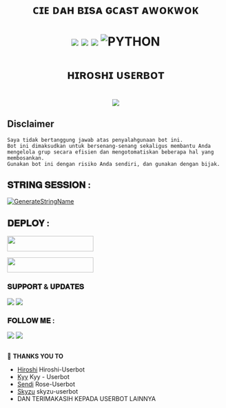<h1 align="center"> ᴄɪᴇ ᴅᴀʜ ʙɪsᴀ ɢᴄᴀsᴛ ᴀᴡᴏᴋᴡᴏᴋ<h1 align="center">


<p align="center">
    <a href="https://github.com/UserbotMaps/Hiroshi-Userbot/commits/Hiroshi-Userbot"><img src="https://img.shields.io/github/last-commit/UserbotMaps/Hiroshi-Userbot?color=ff0000&logo=github&logoColor=ffffff&style=for-the-badge" /></a>
    <a href="https://github.com/UserbotMaps/Hiroshi-Userbot"> <img src="https://img.shields.io/github/repo-size/UserbotMaps/Hiroshi-Userbot?logo=github&style=for-the-badge" /></a>
    <a href="https://pypi.org/project/Telethon/"><img src="https://img.shields.io/pypi/v/telethon?color=important&label=telethon&logo=python&logoColor=brightgreen&style=for-the-badge" /></a>
    <img alt="PYTHON" src="https://img.shields.io/badge/PYTHON-v3.9.6-purple?style=for-the-badge&logo=appveyor"/>
    </p>

<h1 align="center"> ʜɪʀᴏsʜɪ ᴜsᴇʀʙᴏᴛ <h1 align="center">


<p align="center">
  <img src="https://telegra.ph/file/4e3062f043ab16fca0a26.jpg">
</p>


## Disclaimer

```
Saya tidak bertanggung jawab atas penyalahgunaan bot ini.
Bot ini dimaksudkan untuk bersenang-senang sekaligus membantu Anda
mengelola grup secara efisien dan mengotomatiskan beberapa hal yang membosankan.
Gunakan bot ini dengan risiko Anda sendiri, dan gunakan dengan bijak.
```

## 𝐒𝐓𝐑𝐈𝐍𝐆 𝐒𝐄𝐒𝐒𝐈𝐎𝐍 : 
[![GenerateStringName](https://img.shields.io/badge/repl.it-generateStringName-kuning)](https://replit.com/@rizkyhmdanii16/StringSession)

## 𝐃𝐄𝐏𝐋𝐎𝐘 :
<p align="left"><a href="https://telegram.dog/XTZ_HerokuBot?start=VXNlcmJvdE1hcHMvSGlyb3NoaS1Vc2VyYm90IEhpcm9zaGktVXNlcmJvdA"> <img src="https://img.shields.io/badge/Deploy%20On%20Telegram-blue?style=for-the-badge&logo=telegram" width="200" height="35.60" /></a></p>
<p align="left"><a href="https://heroku.com/deploy?template=https://github.com/UserbotMaps/templat-userbot5"> <img src="https://img.shields.io/badge/Deploy%20On%20Heroku-indigo?style=for-the-badge&logo=heroku" width="200" height="35.60" /></a></p>

### 𝐒𝐔𝐏𝐏𝐎𝐑𝐓 & 𝐔𝐏𝐃𝐀𝐓𝐄𝐒 
<a href="https://t.me/hiroshisupport"><img src="https://img.shields.io/badge/Join-Group%20Support-red.svg?style=for-the-badge&logo=Telegram"></a> <a href="https://t.me/hiroshimabes"><img src="https://img.shields.io/badge/Join-Updates%20Channel-white.svg?style=for-the-badge&logo=Telegram"></a>

### 𝐅𝐎𝐋𝐋𝐎𝐖 𝐌𝐄 : 
<p align="left">
<a href="https://github.com/UserbotMaps"><img src="https://img.shields.io/badge/GitHub-Follow%20on%20GitHub-inactive.svg?logo=github"></a> <a href="https://instagram.com/ismail.neey"><img src="https://img.shields.io/badge/Instagram-Follow%20on%20Instagram-important.svg?logo=instagram"></a>
</p>

##

🔰 **THANKS YOU TO**
*   [Hiroshi](https://github.com/UserbotMaps/Hiroshi-Userbot) Hiroshi-Userbot
*   [Kyy](https://github.com/muhammadrizky16/Kyy-Userbot)   Kyy - Userbot
*   [Sendi](https://github.com/SendiAp/Rose-Userbot)   Rose-Userbot
*   [Skyzu](https://github.com/Skyzu/skyzu-userbot)   skyzu-userbot
*   DAN TERIMAKASIH KEPADA USERBOT LAINNYA
